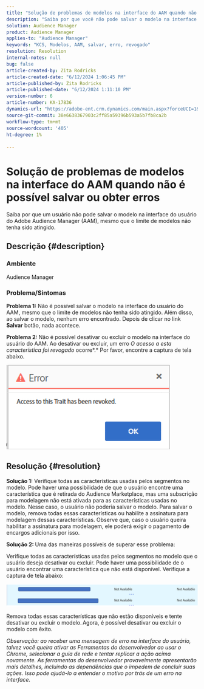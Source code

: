 ```yaml
---
title: "Solução de problemas de modelos na interface do AAM quando não é possível salvar ou obter erros"
description: "Saiba por que você não pode salvar o modelo na interface do usuário do Adobe Audience Manager (AAM), mesmo que o limite de modelos não tenha sido atingido."
solution: Audience Manager
product: Audience Manager
applies-to: "Audience Manager"
keywords: "KCS, Modelos, AAM, salvar, erro, revogado"
resolution: Resolution
internal-notes: null
bug: false
article-created-by: Zita Rodricks
article-created-date: "6/12/2024 1:06:45 PM"
article-published-by: Zita Rodricks
article-published-date: "6/12/2024 1:11:10 PM"
version-number: 6
article-number: KA-17836
dynamics-url: "https://adobe-ent.crm.dynamics.com/main.aspx?forceUCI=1&pagetype=entityrecord&etn=knowledgearticle&id=cff5929a-bc28-ef11-840b-000d3a372703"
source-git-commit: 38e6638367903c2ff85a59396b593a5b7fb8ca2b
workflow-type: tm+mt
source-wordcount: '405'
ht-degree: 1%

---
```


# Solução de problemas de modelos na interface do AAM quando não é possível salvar ou obter erros


Saiba por que um usuário não pode salvar o modelo na interface do usuário do Adobe Audience Manager (AAM), mesmo que o limite de modelos não tenha sido atingido.

## Descrição {#description}


### <b>Ambiente</b>

Audience Manager



### <b>Problema/Sintomas</b>



<b>Problema 1:</b> Não é possível salvar o modelo na interface do usuário do AAM, mesmo que o limite de modelos não tenha sido atingido. Além disso, ao salvar o modelo, nenhum erro encontrado. Depois de clicar no link <b>Salvar</b> botão, nada acontece.



<b>Problema 2: </b>Não é possível desativar ou excluir o modelo na interface do usuário do AAM. Ao desativar ou excluir, um erro *O acesso a esta característica foi revogado* ocorre*.* Por favor, encontre a captura de tela abaixo.





![](assets/___d1f5929a-bc28-ef11-840b-000d3a372703___.png)


## Resolução {#resolution}


<b>Solução 1:</b> Verifique todas as características usadas pelos segmentos no modelo. Pode haver uma possibilidade de que o usuário encontre uma característica que é retirada do Audience Marketplace, mas uma subscrição para modelagem não está ativada para as características usadas no modelo. Nesse caso, o usuário não poderia salvar o modelo. Para salvar o modelo, remova todas essas características ou habilite a assinatura para modelagem dessas características. Observe que, caso o usuário queira habilitar a assinatura para modelagem, ele poderá exigir o pagamento de encargos adicionais por isso.



<b>Solução 2: </b>Uma das maneiras possíveis de superar esse problema:

Verifique todas as características usadas pelos segmentos no modelo que o usuário deseja desativar ou excluir. Pode haver uma possibilidade de o usuário encontrar uma característica que não está disponível. Verifique a captura de tela abaixo:



![](assets/6ce5c786-9e7b-ec11-8d21-0022480aace4.png)

Remova todas essas características que não estão disponíveis e tente desativar ou excluir o modelo. Agora, é possível desativar ou excluir o modelo com êxito.





*Observação: ao receber uma mensagem de erro na interface do usuário, talvez você queira ativar as Ferramentas do desenvolvedor ao usar o Chrome, selecionar a guia de rede e tentar replicar a ação acima novamente. As ferramentas do desenvolvedor provavelmente apresentarão mais detalhes, incluindo as dependências que o impedem de concluir suas ações. Isso pode ajudá-lo a entender o motivo por trás de um erro na interface.*
